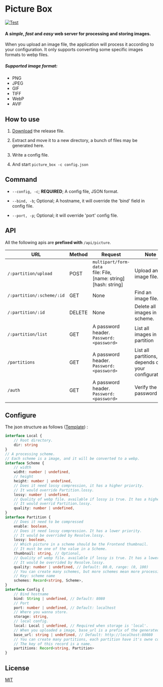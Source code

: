 # Picture Box

[![Test](https://github.com/zacharychin233/picture_box/actions/workflows/ci.yml/badge.svg)](https://github.com/zacharychin233/picture_box/actions/workflows/ci.yml)

#### A ***simple***, ***fast*** and ***easy*** web server for processing and storing images.

When you upload an image file, the application will process it according to your configuration. It only supports converting some specific images formats to webp files.

##### Supported image format:

* PNG
* JPEG
* GIF
* TIFF
* WebP
* AVIF

## How to use

1. [Download](https://github.com/zacharychin233/picture_box/releases) the release file.

2. Extract and move it to a new directory, a bunch of files may be generated here.

3. Write a config file.

4. And start `picture_box -c config.json`

## Command

- `--config, -c`;  **REQUIRED**;   A config file, JSON format.

- `--bind, -b`;  Optional;  A hostname, it will override the 'bind' field in config file.

- `--port, -p`;  Optional;  it will override 'port' config file.

## API

All the following apis are **prefixed with** `/api/picture`.

| URL                       | Method | Request                                                                     | Note                                                   | Example              |
| ------------------------- | ------ | --------------------------------------------------------------------------- | ------------------------------------------------------ | -------------------- |
| `/:partition/upload`      | POST   | `multipart/form-data`<br/>file: File,<br/>[name: string]<br/>[hash: string] | Upload an image file.                                  | /default/upload      |
| `/:partition/:scheme/:id` | GET    | None                                                                        | Find an image file.                                    | /default/xs/hashcode |
| `/:partition/:id`         | DELETE | None                                                                        | Delete all images in a scheme.                         | /default/hashcode    |
| `/:partition/list`        | GET    | A password header.<br/>`Password: <password>`                               | List all images in a partition                         | /default/list        |
| `/partitions`             | GET    | A password header.<br/>`Password: <password>`                               | List all partitions, it depends on your configuration. |                      |
| `/auth`                   | GET    | A password header.<br/>`Password: <password>`                               | Verify the password                                    |                      |

## Configure

The json structure as follows ([Template](https://github.com/zacharychin233/picture_box/blob/master/resources/config.json)) :

```typescript
interface Local {
    // Root directory.
    dir: string
}
// A processing scheme.
// Each scheme is a image, and it will be converted to a webp.
interface Scheme {
    // width
    widht: number | undefined,
    // height
    height: number | undefined,
    // Does it need lossy compression, it has a higher priority.
    // It would override Partition.lossy.
    lossy: number | undefined,
    // Quality of webp file. available if lossy is true. It has a higher priority.
    // It would overrid Partition.lossy.
    quality: number | undefined,
}
interface Partition {
    // Does it need to be compressed
    enable: boolean,
    // Does it need lossy compression. It has a lower priority.
    // It would be overrided by Resolve.lossy.
    lossy: boolean,
    // Which picture in a scheme should be the Frontend thumbnail.
    // It must be one of the value in a Scheme.
    thumbnail: string, // Optional, 
    // Quality of webp file. available if lossy is true. It has a lower priority.
    // It would be overrided by Resolve.lossy.
    quality: number | undefined, // Default: 80.0, range: (0, 100)
    // You can create many schemes, but more schemes mean more processing time. 
    // Key: scheme name
    schemes: Record<string, Scheme>,
}
interface Config {
    // Bind hostname
    bind: String | undefined, // Default: 8080
    // Port
    port: number | undefined, // Default: localhost
    // Where you wanna store.
    storage: string,
    // local config.
    local: Local | undefined, // Required when storage is 'local'.
    // When you uploaded a image, base_url is a prefix of the generated link.
    base_url: string | undefined, // Default: http://localhost:80080
    // You can create many partitions, each partition have it's owne configure.
    // The key of this record is a name.
    partitions: Record<string, Partition>
}
```

## License

[MIT](https://github.com/zacharychin233/codroid-textmate/blob/master/LICENSE)